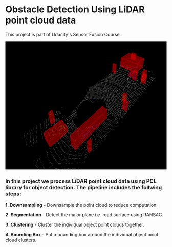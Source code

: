 # Obstacle Detection Using LiDAR point cloud data
This project is part of Udacity's Sensor Fusion Course.

<img src="media/video_2.gif" width="700" height="400" />

### In this project we process LiDAR point cloud data using PCL library for object detection. The pipeline includes the follwing steps:

**1. Downsampling** - Downsample the point cloud to reduce computation.

**2. Segmentation** - Detect the major plane i.e. road surface using RANSAC.

**3. Clustering** - Cluster the individual object point clouds together. 

**4. Bounding Box** - Put a bounding box around the individual object point cloud clusters.

